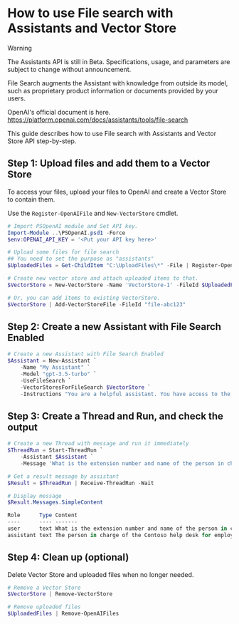 # How to use File search with Assistants and Vector Store

> [!WARNING]  
> The Assistants API is still in Beta. Specifications, usage, and parameters are subject to change without announcement.

File Search augments the Assistant with knowledge from outside its model, such as proprietary product information or documents provided by your users.

OpenAI's official document is here.  
https://platform.openai.com/docs/assistants/tools/file-search

This guide describes how to use File search with Assistants and Vector Store API step-by-step.

## Step 1: Upload files and add them to a Vector Store

To access your files, upload your files to OpenAI and create a Vector Store to contain them.

Use the `Register-OpenAIFile` and `New-VectorStore` cmdlet.

```PowerShell
# Import PSOpenAI module and Set API key.
Import-Module ..\PSOpenAI.psd1 -Force
$env:OPENAI_API_KEY = '<Put your API key here>'

# Upload some files for file search
## You need to set the purpose as "assistants"
$UploadedFiles = Get-ChildItem "C:\UploadFiles\*" -File | Register-OpenAIFile -Purpose "assistants"

# Create new vector store and attach uploaded items to that.
$VectorStore = New-VectorStore -Name 'VectorStore-1' -FileId $UploadedFiles.Id

# Or, you can add items to existing VectorStore.
$VectorStore | Add-VectorStoreFile -FileId "file-abc123"
```

## Step 2: Create a new Assistant with File Search Enabled

```powershell
# Create a new Assistant with File Search Enabled
$Assistant = New-Assistant `
    -Name "My Assistant" `
    -Model "gpt-3.5-turbo" `
    -UseFileSearch `
    -VectorStoresForFileSearch $VectorStore `
    -Instructions "You are a helpful assistant. You have access to the files you need to answer questions. Always answer based on the contents of the file."
```

## Step 3: Create a Thread and Run, and check the output

```PowerShell
# Create a new Thread with message and run it immediately
$ThreadRun = Start-ThreadRun `
    -Assistant $Assistant `
    -Message 'What is the extension number and name of the person in charge of Contoso help desk for employees?'

# Get a result message by assistant
$Result = $ThreadRun | Receive-ThreadRun -Wait

# Display message
$Result.Messages.SimpleContent

Role      Type Content
----      ---- -------
user      text What is the extension number and name of the person in charge of Contoso help desk for employees?
assistant text The person in charge of the Contoso help desk for employees is Alex Johnson, and the extension number is 1001【4:0†source】.
```

## Step 4: Clean up (optional)

Delete Vector Store and uploaded files when no longer needed.

```PowerShell
# Remove a Vector Store
$VectorStore | Remove-VectorStore

# Remove uploaded files
$UploadedFiles | Remove-OpenAIFiles
```
